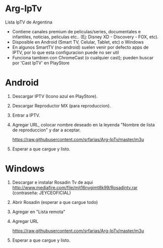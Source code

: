# Arg-IpTv
Lista IpTV de Argentina 

* Contiene canales premium de peliculas/series, documentales e infantiles, noticias, peliculas etc.. (Ej: Disney XD - Discovery - FOX, etc). 
* Disposible en Android (Smart TV, Celular, Tablet, etc) o Windows
* En algunos SmartTV (no-android) suelen venir por defecto apps de IPTV, por lo que esta configuracion puede no ser util
* Funciona tambien con ChromeCast (o cualquier cast); pueden buscar por 'Cast IpTV' en PlayStore
 
# Android

1. Descargar IPTV (Icono azul en PlayStore).
2. Descargar Reproductor MX (para reproduccion).
3. Entrar a IPTV.
4. Agregar URL, colocar nombre deseado en la leyenda "Nombre de lista de reproduccion" y dar a aceptar.

    https://raw.githubusercontent.com/srfarias/Arg-IpTv/master/m3u
    
5. Esperar a que cargue y listo. 

# Windows

1. Descargar e instalar Rosadin Tv de aqui http://www.mediafire.com/file/mjt16nygimt8k99/Rosadintv.rar (contraseña: JEYCEOFICIAL)
2. Abrir Rosadin (esperar a que cargue todo)
3. Agregar en "Lista remota"
4. Agregar URL

    https://raw.githubusercontent.com/srfarias/Arg-IpTv/master/m3u
    
5. Esperar a que cargue y listo. 
